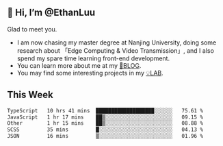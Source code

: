 ## 👋 Hi, I’m @EthanLuu

Glad to meet you.

- I am now chasing my master degree at Nanjing University, doing some research about 「Edge Computing & Video Transmission」, and I also spend my spare time learning front-end development.
- You can learn more about me at my [📝BLOG](https://blog.ethanloo.cn).
- You may find some interesting projects in my [💡LAB](https://lab.ethanloo.cn).

## This Week
<!--START_SECTION:waka-->

```txt
TypeScript   10 hrs 41 mins  ███████████████████░░░░░░   75.61 %
JavaScript   1 hr 17 mins    ██▒░░░░░░░░░░░░░░░░░░░░░░   09.15 %
Other        1 hr 15 mins    ██▒░░░░░░░░░░░░░░░░░░░░░░   08.88 %
SCSS         35 mins         █░░░░░░░░░░░░░░░░░░░░░░░░   04.13 %
JSON         16 mins         ▒░░░░░░░░░░░░░░░░░░░░░░░░   01.96 %
```

<!--END_SECTION:waka-->
